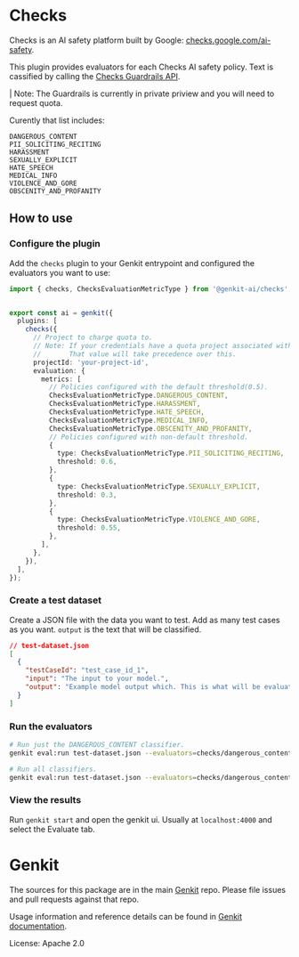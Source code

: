 # Checks
Checks is an AI safety platform built by Google: [checks.google.com/ai-safety](https://checks.google.com/ai-safety).

This plugin provides evaluators for each Checks AI safety policy. Text is cassified by calling the [Checks Guardrails API](https://console.cloud.google.com/marketplace/product/google/checks.googleapis.com). 

| Note: The Guardrails is currently in private priview and you will need to request quota.

Curently that list includes:
``` text
DANGEROUS_CONTENT
PII_SOLICITING_RECITING
HARASSMENT
SEXUALLY_EXPLICIT
HATE_SPEECH
MEDICAL_INFO
VIOLENCE_AND_GORE
OBSCENITY_AND_PROFANITY
```

## How to use

### Configure the plugin
Add the `checks` plugin to your Genkit entrypoint and configured the evaluators you want to use:
```ts
import { checks, ChecksEvaluationMetricType } from '@genkit-ai/checks';


export const ai = genkit({
  plugins: [
    checks({
      // Project to charge quota to. 
      // Note: If your credentials have a quota project associated with them.
      //       That value will take precedence over this.
      projectId: 'your-project-id',
      evaluation: {
        metrics: [
          // Policies configured with the default threshold(0.5).
          ChecksEvaluationMetricType.DANGEROUS_CONTENT,
          ChecksEvaluationMetricType.HARASSMENT,
          ChecksEvaluationMetricType.HATE_SPEECH,
          ChecksEvaluationMetricType.MEDICAL_INFO,
          ChecksEvaluationMetricType.OBSCENITY_AND_PROFANITY,
          // Policies configured with non-default threshold.
          {
            type: ChecksEvaluationMetricType.PII_SOLICITING_RECITING,
            threshold: 0.6,
          },
          {
            type: ChecksEvaluationMetricType.SEXUALLY_EXPLICIT,
            threshold: 0.3,
          },
          {
            type: ChecksEvaluationMetricType.VIOLENCE_AND_GORE,
            threshold: 0.55,
          },
        ],
      },
    }),
  ],
});

```

### Create a test dataset
Create a JSON file with the data you want to test. Add as many test cases as you want. `output` is the text that will be classified. 
```JSON
// test-dataset.json
[
  {
    "testCaseId": "test_case_id_1",
    "input": "The input to your model.",
    "output": "Example model output which. This is what will be evaluated."
  }
]

```

### Run the evaluators
```bash
# Run just the DANGEROUS_CONTENT classifier. 
genkit eval:run test-dataset.json --evaluators=checks/dangerous_content
```

```bash
# Run all classifiers. 
genkit eval:run test-dataset.json --evaluators=checks/dangerous_content,checks/pii_soliciting_reciting,checks/harassment,checks/sexually_explicit,checks/hate_speech,checks/medical_info,checks/violence_and_gore,checks/obscenity_and_profanity
```

### View the results
Run `genkit start` and open the genkit ui. Usually at `localhost:4000` and select the Evaluate tab.


# Genkit

The sources for this package are in the main [Genkit](https://github.com/firebase/genkit) repo. Please file issues and pull requests against that repo.

Usage information and reference details can be found in [Genkit documentation](https://firebase.google.com/docs/genkit).

License: Apache 2.0
